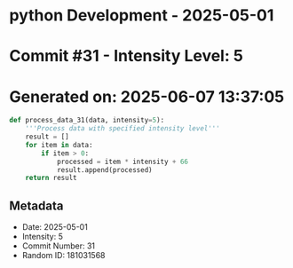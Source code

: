 ﻿# python Development - 2025-05-01
# Commit #31 - Intensity Level: 5
# Generated on: 2025-06-07 13:37:05
```python
def process_data_31(data, intensity=5):
    '''Process data with specified intensity level'''
    result = []
    for item in data:
        if item > 0:
            processed = item * intensity + 66
            result.append(processed)
    return result
```
## Metadata
- Date: 2025-05-01
- Intensity: 5
- Commit Number: 31
- Random ID: 181031568

